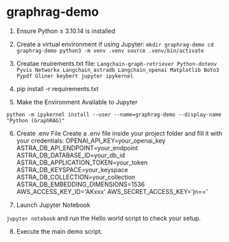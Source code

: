 # graphrag-demo

1. Ensure Python ≥ 3.10.14 is installed
2. Create a virtual environment if using Jupyter:
`mkdir graphrag-demo
cd graphrag-demo
python3 -m venv .venv
source .venv/bin/activate`

3. Creatae reuirements.txt file:
   `Langchain-graph-retriever
Python-dotenv
Pyvis
Networkx
Langchain_astradb
Langchain_openai
Matplotlib
Boto3
Pypdf
Gliner
keybert
jupyter
ipykernel
`

4. pip install -r requirements.txt

5. Make the Environment Available to Jupyter

`python -m ipykernel install --user --name=graphrag-demo --display-name "Python (GraphRAG)"`

6. Create .env File
Create a .env file inside your project folder and fill it with your credentials:
OPENAI_API_KEY=your_openai_key
ASTRA_DB_API_ENDPOINT=your_endpoint
ASTRA_DB_DATABASE_ID=your_db_id
ASTRA_DB_APPLICATION_TOKEN=your_token
ASTRA_DB_KEYSPACE=your_keyspace
ASTRA_DB_COLLECTION=your_collection
ASTRA_DB_EMBEDDING_DIMENSIONS=1536
AWS_ACCESS_KEY_ID='AKxxx'
AWS_SECRET_ACCESS_KEY='jn=='

7. Launch Jupyter Notebook

`jupyter notebook` and run the Hello world script to check your setup. 

8. Execute the main demo script. 
